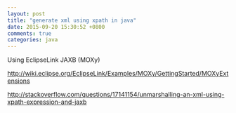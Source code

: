 ```yaml
---
layout: post
title: "generate xml using xpath in java"
date: 2015-09-20 15:30:52 +0800
comments: true
categories: java
---
```


Using EclipseLink JAXB (MOXy)

http://wiki.eclipse.org/EclipseLink/Examples/MOXy/GettingStarted/MOXyExtensions

http://stackoverflow.com/questions/17141154/unmarshalling-an-xml-using-xpath-expression-and-jaxb